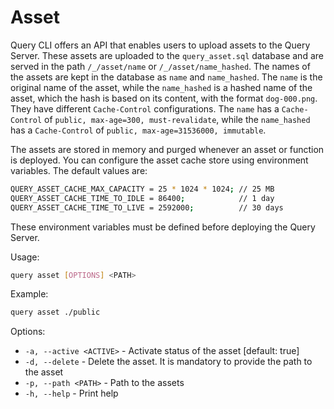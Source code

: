 # Asset

Query CLI offers an API that enables users to upload assets to the Query Server. These assets are uploaded to the `query_asset.sql` database and are served in the path `/_/asset/name` or `/_/asset/name_hashed`. The names of the assets are kept in the database as `name` and `name_hashed`. The `name` is the original name of the asset, while the `name_hashed` is a hashed name of the asset, which the hash is based on its content, with the format `dog-000.png`. They have different `Cache-Control` configurations. The `name` has a `Cache-Control` of `public, max-age=300, must-revalidate`, while the `name_hashed` has a `Cache-Control` of `public, max-age=31536000, immutable`.

The assets are stored in memory and purged whenever an asset or function is deployed. You can configure the asset cache store using environment variables. The default values are:

```sh
QUERY_ASSET_CACHE_MAX_CAPACITY = 25 * 1024 * 1024; // 25 MB
QUERY_ASSET_CACHE_TIME_TO_IDLE = 86400;            // 1 day
QUERY_ASSET_CACHE_TIME_TO_LIVE = 2592000;          // 30 days
```

These environment variables must be defined before deploying the Query Server.

Usage:

```sh
query asset [OPTIONS] <PATH>
```

Example:

```sh
query asset ./public
```

Options:

- `-a, --active <ACTIVE>` - Activate status of the asset [default: true]
- `-d, --delete` - Delete the asset. It is mandatory to provide the path to the asset
- `-p, --path <PATH>` - Path to the assets
- `-h, --help` - Print help
